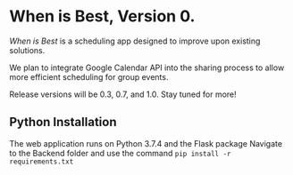 # When is Best, Version 0.
_When is Best_ is a scheduling app designed to improve upon existing solutions.

We plan to integrate Google Calendar API into the sharing process to allow more efficient scheduling for group events.

Release versions will be 0.3, 0.7, and 1.0. Stay tuned for more!
## Python Installation
The web application runs on Python 3.7.4 and the Flask package
Navigate to the Backend folder and use the command `pip install -r requirements.txt`
